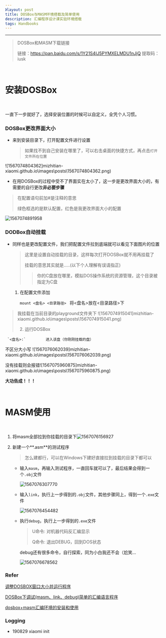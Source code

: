 ```yaml
---
》layout: post
title: DOSBox与MASM环境搭载及简单使用
description: 汇编程序设计课实验环境搭载
tags: Handbooks
---
```


---

> DOSBox和MASM下载链接
>
> 链接：https://pan.baidu.com/s/1Y21S4IJ5PYMXELMDU1nJjQ 
> 提取码：iusk 

<br>

# 安装DOSBox

<br>

一直下一步就好了，选择安装位置的时候可以自定义，全凭个人习惯。
<br>

### DOSBox更改界面大小

* 来到安装目录下，打开配置文件进行设置

  >  如果找不到自己安装在哪里了，可以右击桌面的快捷方式，再点击`打开文件所在位置`      

![1567074804362]mizhitian-xiaomi.github.io\images\posts\1567074804362.png)

* 在用DOSBox的过程中受不了界面实在太小了，这一步是更改界面大小的，有需要的自行更改**非必要步骤**
	
 > 在配置语句前加#是注释的意思
 >
 > 绿色框选的是默认配置，红色是我更改界面大小的配置

 ![1567074891958](mizhitian-xiaomi.github.io\images\posts\1567074891958.png)

### DODBox自动挂载

* 同样也是更改配置文件，我们把配置文件拉到底端就可以看见下面图片的位置

  > 这里是设置自动挂载的目录，这样每次打开DOSBox就不用再挂载了
  >
  > 挂载的意思其实就是.....(以下个人理解有误请指正)
  >
  > >  你的C盘放在哪里，模拟DOS操作系统的资源管理，这个目录被指定为C盘

  1. 在配置文件添加

     `mount <盘名> <目录路径> `         将<盘名>放在<目录路径>下
> 我挂载在当前目录的playground文件夹下
> ![1567074915041]mizhitian-xiaomi.github.io\images\posts\1567074915041.png)
>
>   2. 运行DOSBox

     `<盘名>:`         进入该盘（你刚刚挂载的盘）

不区分大小写
![1567076062039]mizhitian-xiaomi.github.io\images\posts\1567076062039.png)


没有挂载则会报错![1567075960875]mizhitian-xiaomi.github.io\images\posts\1567075960875.png)

**大功告成！！！**

<br>

# MASM使用

<br>

1. 将masm全部拉到你挂载的目录下![1567076156927](mizhitian-xiaomi.github.io\images\posts\1567076156927.png)

2. 新建一个**.asm**的测试程序

   > 怎么建都行，可以在Windows下建好直接拉到挂载的目录下都可以

   * 输入`masm`，再输入测试程序，一直回车就可以了，最后结果会得到一个`.obj`文件

     ![1567076307770](mizhitian-xiaomi.github.io\images\posts\1567076307770.png)

	* 输入`link`，执行上一步得到的`.obj`文件，其他步骤同上，得到一个`.exe`文件
	
	  ![1567076454482](mizhitian-xiaomi.github.io\images\posts\1567076454482.png)
	
	* 执行`debug`，执行上一步得到的`.exe`文件
	
	  > U命令: 对机器代码反汇编显示
	  >
	  > Q命令: 退出DEBUG，回到DOS状态
	
	  debug还有很多命令，自行探索，同为小白我还不会（尬笑...
	
	  ![1567076678562](mizhitian-xiaomi.github.io\images\posts\1567076678562.png)



### Refer

[调整DOSBOX窗口大小并运行程序](https://blog.csdn.net/m0_37822685/article/details/80241598)

[DOSBox下调试(masm、link、debug)简单的汇编语言程序](https://bingyishow.top/Technical-article/54.html)

[dosbox+masm汇编环境的安装和使用](https://blog.csdn.net/YuzuruHanyu/article/details/80287419)

### Logging

- 190829  xiaomi  init